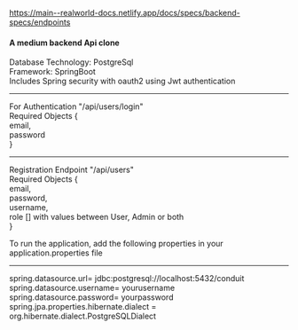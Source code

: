 https://main--realworld-docs.netlify.app/docs/specs/backend-specs/endpoints
<h4>A medium backend Api clone</h4>
Database Technology: PostgreSql
<br>
Framework: SpringBoot 

<br>
Includes Spring security with oauth2 using Jwt authentication
<hr>

For Authentication "/api/users/login"
<br>
Required Objects 
{
<br>
email,
<br>
password
<br>
}

<hr>
Registration Endpoint "/api/users"
<br>
Required Objects 
{
<br>
email,
<br>
password,
<br>
username,
<br>
role [] with values between User, Admin or both
<br>
}
<br>
<p>To run the application, add the following properties in your application.properties file</p>

<hr>
spring.datasource.url= jdbc:postgresql://localhost:5432/conduit
<br>
spring.datasource.username= yourusername
  <br>
spring.datasource.password= yourpassword
  <br>
spring.jpa.properties.hibernate.dialect = org.hibernate.dialect.PostgreSQLDialect
